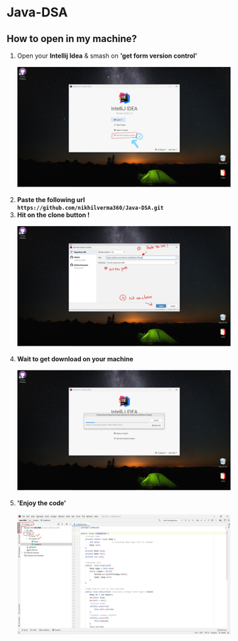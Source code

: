 # Java-DSA

## How to open in my machine?

 1) Open your <B>Intellij Idea</B> & smash on <b> 'get form version control' </b><br><br>
<img src="https://github.com/nikhilverma360/Java-DSA/blob/master/Screeenshot/Screenshot%20(202)_LI.jpg"><BR><BR>
 2) <b>Paste the following url <br>
    `https://github.com/nikhilverma360/Java-DSA.git`
 3) Hit on the clone button !
 <br><br></b>
<img src="https://github.com/nikhilverma360/Java-DSA/blob/master/Screeenshot/Screenshot%20(203)_LI.jpg"><BR><BR>
 4) <b> Wait to get download on your machine </b><br><br>
<img src="https://github.com/nikhilverma360/Java-DSA/blob/master/Screeenshot/Screenshot%20(204).png"><BR><BR>
 5) <strong> 'Enjoy the code' </strong><br><br>
<img src="https://github.com/nikhilverma360/Java-DSA/blob/master/Screeenshot/Screenshot%20(205)_LI.jpg"><BR><BR>
